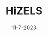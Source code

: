 ---
layout: project
title: HiZELS
date: 13 Aug 2017
caption: High-Z Emission Line Survey
description: >
 
date: '11-7-2023'
image: 
  path: /assets/surveys/HiZELS/HiZELS_main.png
  srcset: 
    1920w: /assets/surveys/HiZELS/HiZELS_main.png
    960w:  /assets/surveys/HiZELS/HiZELS_main.png
    480w:  /assets/surveys/HiZELS/HiZELS_main.png
links:
  - title: Public Catalog
    url: https://vizier.cds.unistra.fr/viz-bin/VizieR?-source=J/MNRAS/428/1128
featured: false
sitemap: false
---